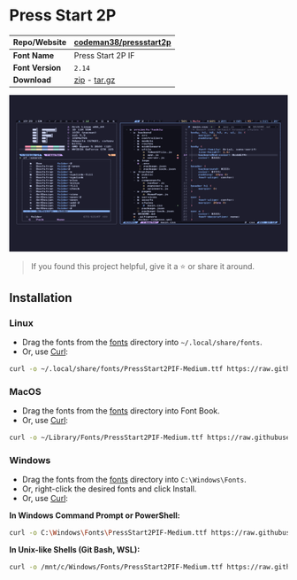 <!-- SHORTCUT REFERENCE LINKS -->

[zip]: https://github.com/iconicFonts/if/releases/download/v1.1.0/Press_Start_2P.zip
[tar]: https://github.com/iconicFonts/if/releases/download/v1.1.0/Press_Start_2P.tar.gz
[url]: https://github.com/codeman38/pressstart2p

# Press Start 2P

| Repo/Website     | [codeman38/pressstart2p][url] |
| :--------------- | :---------------------------- |
| **Font Name**    | Press Start 2P IF             |
| **Font Version** | `2.14`                        |
| **Download**     | [zip][zip] - [tar.gz][tar]    |

![Font preview](preview.png)

> If you found this project helpful, give it a :star: or share it around.

## Installation

### Linux

- Drag the fonts from the [fonts](fonts) directory into `~/.local/share/fonts`.
- Or, use [Curl](https://github.com/curl/curl):

```sh
curl -o ~/.local/share/fonts/PressStart2PIF-Medium.ttf https://raw.githubusercontent.com/iconicFonts/if/main/fonts/patched/Press_Start_2P/fonts/PressStart2PIF-Medium.ttf
```

### MacOS

- Drag the fonts from the [fonts](fonts) directory into Font Book.
- Or, use [Curl](https://github.com/curl/curl):

```sh
curl -o ~/Library/Fonts/PressStart2PIF-Medium.ttf https://raw.githubusercontent.com/iconicFonts/if/main/fonts/patched/Press_Start_2P/fonts/PressStart2PIF-Medium.ttf
```

### Windows

- Drag the fonts from the [fonts](fonts) directory into `C:\Windows\Fonts`.
- Or, right-click the desired fonts and click Install.
- Or, use [Curl](https://github.com/curl/curl):

**In Windows Command Prompt or PowerShell:**

```sh
curl -o C:\Windows\Fonts\PressStart2PIF-Medium.ttf https://raw.githubusercontent.com/iconicFonts/if/main/fonts/patched/Press_Start_2P/fonts/PressStart2PIF-Medium.ttf
```

**In Unix-like Shells (Git Bash, WSL):**

```sh
curl -o /mnt/c/Windows/Fonts/PressStart2PIF-Medium.ttf https://raw.githubusercontent.com/iconicFonts/if/main/fonts/patched/Press_Start_2P/fonts/PressStart2PIF-Medium.ttf
```

